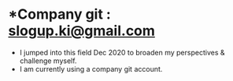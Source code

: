 # *Company git : slogup.ki@gmail.com

- I jumped into this field Dec 2020 to broaden my perspectives & challenge myself.
- I am currently using a company git account.

